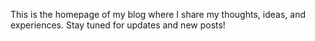 

This is the homepage of my blog where I share my thoughts, ideas, and experiences. Stay tuned for updates and new posts!
